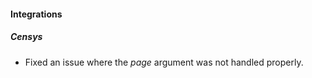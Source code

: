 
#### Integrations
##### Censys
- Fixed an issue where the *page* argument was not handled properly.

